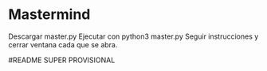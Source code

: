 # Mastermind

Descargar master.py
Ejecutar con python3 master.py
Seguir instrucciones y cerrar ventana cada que se abra.

#README SUPER PROVISIONAL
